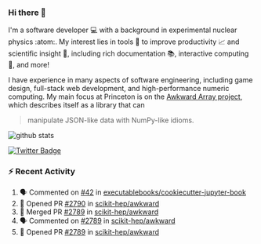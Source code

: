 ### Hi there 👋 

I'm a software developer 💻 with a background in experimental nuclear physics :atom:. My interest lies in tools :wrench: to improve productivity :chart_with_upwards_trend: and scientific insight :telescope:, including rich documentation 📚, interactive computing 🧮, and more! 

I have experience in many aspects of software engineering, including game design, full-stack web development, and high-performance numeric computing. My main focus at Princeton is on the [Awkward Array project](awkward-array.org/), which describes itself as a library that can 
> manipulate JSON-like data with NumPy-like idioms.

![github stats](https://github-readme-stats.vercel.app/api?username=agoose77&show_icons=true&hide_rank=true&hide_title=true&bg_color=30,e76445,904e95&text_color=efe3ec&icon_color=efe3ec)
<!--
**agoose77/agoose77** is a ✨ _special_ ✨ repository because its `README.md` (this file) appears on your GitHub profile.

Here are some ideas to get you started:

- 🔭 I’m currently working on ...
- 🌱 I’m currently learning ...
- 👯 I’m looking to collaborate on ...
- 🤔 I’m looking for help with ...
- 💬 Ask me about ...
- 📫 How to reach me: ...
- 😄 Pronouns: ...
- ⚡ Fun fact: ...
-->

[![Twitter Badge](https://img.shields.io/twitter/follow/agoose77?style=flat-square&logo=Twitter&logoColor=white&color=cornflowerblue)](https://twitter.com/agoose77)

### :zap: Recent Activity

<!--START_SECTION:activity-->
1. 🗣 Commented on [#42](https://github.com/executablebooks/cookiecutter-jupyter-book/pull/42#issuecomment-1788846525) in [executablebooks/cookiecutter-jupyter-book](https://github.com/executablebooks/cookiecutter-jupyter-book)
2. 💪 Opened PR [#2790](https://github.com/scikit-hep/awkward/pull/2790) in [scikit-hep/awkward](https://github.com/scikit-hep/awkward)
3. 🎉 Merged PR [#2789](https://github.com/scikit-hep/awkward/pull/2789) in [scikit-hep/awkward](https://github.com/scikit-hep/awkward)
4. 🗣 Commented on [#2789](https://github.com/scikit-hep/awkward/pull/2789#issuecomment-1788805252) in [scikit-hep/awkward](https://github.com/scikit-hep/awkward)
5. 💪 Opened PR [#2789](https://github.com/scikit-hep/awkward/pull/2789) in [scikit-hep/awkward](https://github.com/scikit-hep/awkward)
<!--END_SECTION:activity-->
